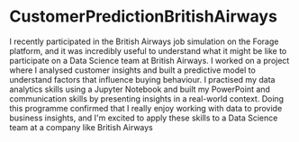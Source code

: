 # CustomerPredictionBritishAirways
I recently participated in the British Airways job simulation on the Forage platform, and it was incredibly useful to understand what it might be like to participate on a Data Science team at British Airways.
I worked on a project where I analysed customer insights and built a predictive model to understand factors that influence buying behaviour. I practised my data analytics skills using a Jupyter Notebook and built my PowerPoint and communication skills by presenting insights in a real-world context.
Doing this programme confirmed that I really enjoy working with data to provide business insights, and I'm excited to apply these skills to a Data Science team at a company like British Airways
